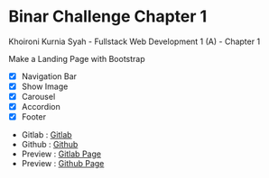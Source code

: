 # Binar Challenge Chapter 1

Khoironi Kurnia Syah - Fullstack Web Development 1 (A) - Chapter 1

Make a Landing Page with Bootstrap

- [x] Navigation Bar
- [x] Show Image
- [x] Carousel
- [x] Accordion
- [x] Footer

- Gitlab : [Gitlab](https://gitlab.com/zekhoi/synrgy-fsw-chapter-1)
- Github : [Github](https://github.com/synrgy-5-fsw-1-cihuy/synrgy-roni-fsw1-cihuy)
- Preview : [Gitlab Page](https://zekhoi.gitlab.io/synrgy-fsw-chapter-1)
- Preview : [Github Page](https://synrgy-5-fsw-1-cihuy.github.io/synrgy-roni-fsw1-cihuy/)

